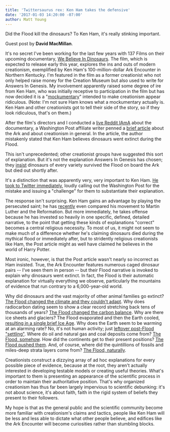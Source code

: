 ```yaml
---
title: 'Twittersaurus rex: Ken Ham takes the defensive'
date: '2017-01-03 14:20:00 -07:00'
author: Matt Young
---
```


Did the Flood kill the dinosaurs? To Ken Ham, it's really stinking important.

Guest post by **David MacMillan**.

It's no secret I've been working for the last few years with 137 Films on their upcoming documentary, [We Believe In Dinosaurs](https://www.indiegogo.com/projects/we-believe-in-dinosaurs-science#/). The film, which is expected to release early this year, explores the ins and outs of modern creationism, exemplified by Ken Ham's 100-million-dollar Ark Encounter in Northern Kentucky. I'm featured in the film as a former creationist who not only helped raise money for the Creation Museum but also used to write for Answers In Genesis. My involvement apparently raised some degree of ire from Ken Ham, who was initially receptive to participation in the film but has now decided it is a "[mockumentary](http://www.kentucky.com/news/local/education/article119659733.html)" intended to make creationism appear ridiculous. (Note: I'm not sure Ham knows what a mockumentary actually is. Ken Ham and other creationists got to tell their side of the story, so if they look ridiculous, that's on them.)

After the film's directors and I conducted a [live Reddit IAmA](https://www.reddit.com/r/IAmA/comments/5ibylr/iama_were_the_directors_of_we_believe_in/) about the documentary, a Washington Post affiliate writer penned a [brief article](https://www.washingtonpost.com/national/health-science/now-theres-a-theory-that-dinosaurs-were-wiped-out-in-noahs-flood/2016/12/30/92bec544-cc59-11e6-a747-d03044780a02_story.html?utm_term=.291b0ffa3c06) about the Ark and about creationism in general. In the article, the author mistakenly stated that Ken Ham believes dinosaurs went extinct during the Flood.

<!--more-->

This isn't unprecedented; other creationist groups have suggested this sort of explanation. But it's not the explanation Answers In Genesis has chosen; they [insist](https://answersingenesis.org/dinosaurs/were-dinosaurs-on-noahs-ark/) dinosaurs of every variety survived the Flood on board the Ark but died out shortly after.

It's a distinction that was apparently very, very important to Ken Ham. [He took to Twitter immediately](http://www.patheos.com/blogs/secularvoices/2017/01/02/ken-ham-just-threw-twitter-tantrum-aimed-washington-post/), loudly calling out the Washington Post for the mistake and issuing a "challenge" for them to substantiate their explanation. 

The response isn't surprising. Ken Ham gains an advantage by playing the persecuted saint; he has [recently](https://thenaturalhistorian.com/2017/01/02/ken-hams-ark-encounter-to-usher-in-a-modern-day-reformation/) even compared his movement to Martin Luther and the Reformation. But more immediately, he takes offense because he has invested so heavily in one specific, defined, detailed narrative, to the point that getting these kinds of explanations "correct" becomes a central religious necessity. To most of us, it might not seem to make much of a difference whether he's claiming dinosaurs died during the mythical flood or immediately after, but to stridently religious creationists like Ham, the Post article might as well have claimed he believes in the world of Harry Potter.

Most ironic, however, is that the Post article wasn't nearly so incorrect as Ham insisted. True, the Ark Encounter features numerous caged dinosaur pairs -- I've seen them in person -- but their Flood narrative is invoked to explain why dinosaurs went extinct. In fact, the Flood is their automatic explanation for virtually everything we observe, particularly the mountains of evidence that run contrary to a 6,000-year-old world.

Why did dinosaurs and the vast majority of other animal families go extinct? [The Flood changed the climate and they couldn't adapt](https://answersingenesis.org/dinosaurs/when-did-dinosaurs-live/what-really-happened-to-the-dinosaurs/). Why does radiocarbon dating seem to show a clear record stretching back tens of thousands of years? [The Flood changed the carbon balance](https://answersingenesis.org/geology/carbon-14/doesnt-carbon-14-dating-disprove-the-bible/). Why are there ice sheets and glaciers? The Flood evaporated and then the Earth cooled, [resulting in a single brief Ice Age](https://answersingenesis.org/environmental-science/ice-age/genesis-flood-caused-the-ice-age/). Why does the Earth seem to be warming at an alarming rate? No, it's not human activity; just [leftover post-Flood "settling"](http://www.salon.com/2014/11/24/creationist_ken_ham_explains_climate_change_earth_is_just_settling_down_after_the_great_flood/). Where do oil and natural gas and coal deposits come from? [The Flood, somehow](https://answersingenesis.org/geology/the-origin-of-oil/). How did the continents get to their present positions? [The Flood pushed them](https://answersingenesis.org/geology/plate-tectonics/can-catastrophic-plate-tectonics-explain-flood-geology/). And, of course, where did the quintillions of fossils and miles-deep strata layers come from? [The Flood, naturally](https://answersingenesis.org/media/audio/answers-with-ken-ham/volume-123/billions-of-dead-things/).

Creationists construct a dizzying array of ad hoc explanations for every possible piece of evidence, because at the root, they aren't actually interested in developing testable models or creating useful theories. What's important to them is presenting an appearance of the scientific process in order to maintain their authoritative position. That's why organized creationism has thus far been largely impervious to scientific debunking: it's not about science, it's about faith, faith in the rigid system of beliefs they present to their followers. 

My hope is that as the general public and the scientific community become more familiar with creationism's claims and tactics, people like Ken Ham will be less and less able to dictate what other people believe, and edifices like the Ark Encounter will become curiosities rather than stumbling blocks.
